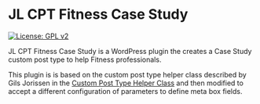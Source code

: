 # JL CPT Fitness Case Study

[![License: GPL v2](https://img.shields.io/badge/License-GPL%20v2-blue.svg?style=plastic)](https://www.gnu.org/licenses/old-licenses/gpl-2.0.en.html)

JL CPT Fitness Case Study is a WordPress plugin the creates a Case Study custom post type to help Fitness professionals.

This plugin is is based on the custom post type helper class described by Gils Jorissen in the [Custom Post Type Helper Class](https://code.tutsplus.com/articles/custom-post-type-helper-class--wp-25104) and then modified to accept a different configuration of parameters to define meta box fields.
